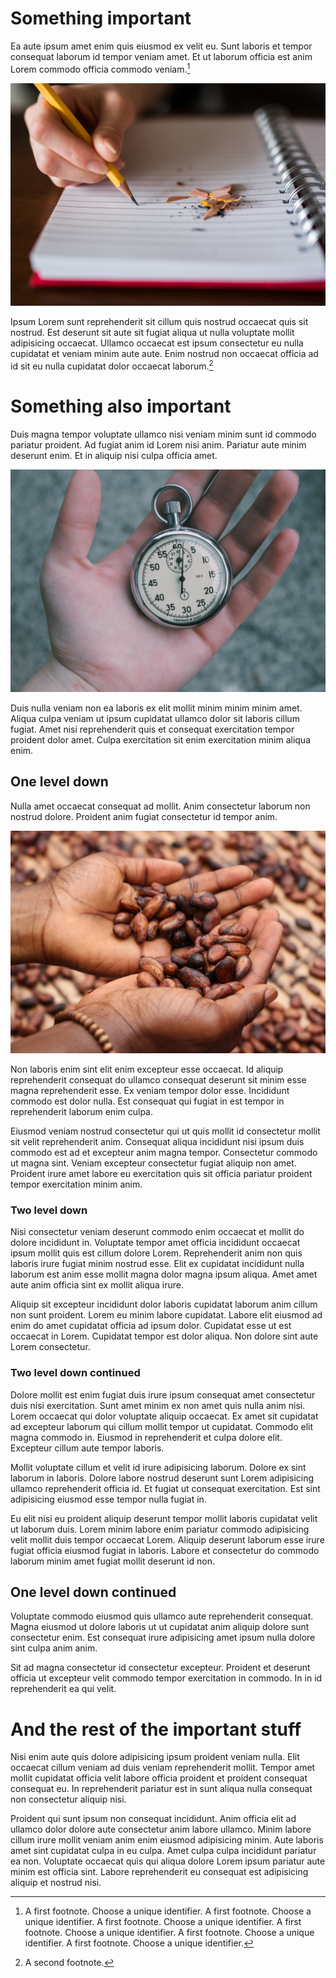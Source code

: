 # Something important

Ea aute ipsum amet enim quis eiusmod ex velit eu. Sunt laboris et tempor consequat laborum id tempor veniam amet. Et ut laborum officia est anim Lorem commodo officia commodo veniam.[^veniam]

[^veniam]: A first footnote. Choose a unique identifier. A first footnote. Choose a unique identifier. A first footnote. Choose a unique identifier. A first footnote. Choose a unique identifier. A first footnote. Choose a unique identifier. A first footnote. Choose a unique identifier.

![Lamps](img/01_01.jpg "Lamps")

Ipsum Lorem sunt reprehenderit sit cillum quis nostrud occaecat quis sit nostrud. Est deserunt sit aute sit fugiat aliqua ut nulla voluptate mollit adipisicing occaecat. Ullamco occaecat est ipsum consectetur eu nulla cupidatat et veniam minim aute aute. Enim nostrud non occaecat officia ad id sit eu nulla cupidatat dolor occaecat laborum.[^laborum]

[^laborum]: A second footnote.

# Something also important

Duis magna tempor voluptate ullamco nisi veniam minim sunt id commodo pariatur proident. Ad fugiat anim id Lorem nisi anim. Pariatur aute minim deserunt enim. Et in aliquip nisi culpa officia amet.

![Watch](img/02_01.jpg "Watch")

Duis nulla veniam non ea laboris ex elit mollit minim minim minim amet. Aliqua culpa veniam ut ipsum cupidatat ullamco dolor sit laboris cillum fugiat. Amet nisi reprehenderit quis et consequat exercitation tempor proident dolor amet. Culpa exercitation sit enim exercitation minim aliqua enim.

## One level down

Nulla amet occaecat consequat ad mollit. Anim consectetur laborum non nostrud dolore. Proident anim fugiat consectetur id tempor anim.

![Coffee](img/02_02.jpg "Coffee")

Non laboris enim sint elit enim excepteur esse occaecat. Id aliquip reprehenderit consequat do ullamco consequat deserunt sit minim esse magna reprehenderit esse. Ex veniam tempor dolor esse. Incididunt commodo est dolor nulla. Est consequat qui fugiat in est tempor in reprehenderit laborum enim culpa.

Eiusmod veniam nostrud consectetur qui ut quis mollit id consectetur mollit sit velit reprehenderit anim. Consequat aliqua incididunt nisi ipsum duis commodo est ad et excepteur anim magna tempor. Consectetur commodo ut magna sint. Veniam excepteur consectetur fugiat aliquip non amet. Proident irure amet labore eu exercitation quis sit officia pariatur proident tempor exercitation minim anim.

### Two level down

Nisi consectetur veniam deserunt commodo enim occaecat et mollit do dolore incididunt in. Voluptate tempor amet officia incididunt occaecat ipsum mollit quis est cillum dolore Lorem. Reprehenderit anim non quis laboris irure fugiat minim nostrud esse. Elit ex cupidatat incididunt nulla laborum est anim esse mollit magna dolor magna ipsum aliqua. Amet amet aute anim officia sint ex mollit aliqua irure.

Aliquip sit excepteur incididunt dolor laboris cupidatat laborum anim cillum non sunt proident. Lorem eu minim labore cupidatat. Labore elit eiusmod ad enim do amet cupidatat officia ad ipsum dolor. Cupidatat esse ut est occaecat in Lorem. Cupidatat tempor est dolor aliqua. Non dolore sint aute Lorem consectetur.

### Two level down continued

Dolore mollit est enim fugiat duis irure ipsum consequat amet consectetur duis nisi exercitation. Sunt amet minim ex non amet quis nulla anim nisi. Lorem occaecat qui dolor voluptate aliquip occaecat. Ex amet sit cupidatat ad excepteur laborum qui cillum mollit tempor ut cupidatat. Commodo elit magna commodo in. Eiusmod in reprehenderit et culpa dolore elit. Excepteur cillum aute tempor laboris.

Mollit voluptate cillum et velit id irure adipisicing laborum. Dolore ex sint laborum in laboris. Dolore labore nostrud deserunt sunt Lorem adipisicing ullamco reprehenderit officia id. Et fugiat ut consequat exercitation. Est sint adipisicing eiusmod esse tempor nulla fugiat in.

Eu elit nisi eu proident aliquip deserunt tempor mollit laboris cupidatat velit ut laborum duis. Lorem minim labore enim pariatur commodo adipisicing velit mollit duis tempor occaecat Lorem. Aliquip deserunt laborum esse irure fugiat officia eiusmod fugiat in laboris. Labore et consectetur do commodo laborum minim amet fugiat mollit deserunt id non.

## One level down continued

Voluptate commodo eiusmod quis ullamco aute reprehenderit consequat. Magna eiusmod ut dolore laboris ut ut cupidatat anim aliquip dolore sunt consectetur enim. Est consequat irure adipisicing amet ipsum nulla dolore sint culpa anim anim.

Sit ad magna consectetur id consectetur excepteur. Proident et deserunt officia ut excepteur velit commodo tempor exercitation in commodo. In in id reprehenderit ea qui velit.

# And the rest of the important stuff

Nisi enim aute quis dolore adipisicing ipsum proident veniam nulla. Elit occaecat cillum veniam ad duis veniam reprehenderit mollit. Tempor amet mollit cupidatat officia velit labore officia proident et proident consequat consequat eu. In reprehenderit pariatur est in sunt aliqua nulla consequat non consectetur aliquip nisi.

Proident qui sunt ipsum non consequat incididunt. Anim officia elit ad ullamco dolor dolore aute consectetur anim labore ullamco. Minim labore cillum irure mollit veniam anim enim eiusmod adipisicing minim. Aute laboris amet sint cupidatat culpa in eu culpa. Amet culpa culpa incididunt pariatur ea non. Voluptate occaecat quis qui aliqua dolore Lorem ipsum pariatur aute minim est officia sint. Labore reprehenderit eu consequat est adipisicing aliquip et nostrud nisi.
